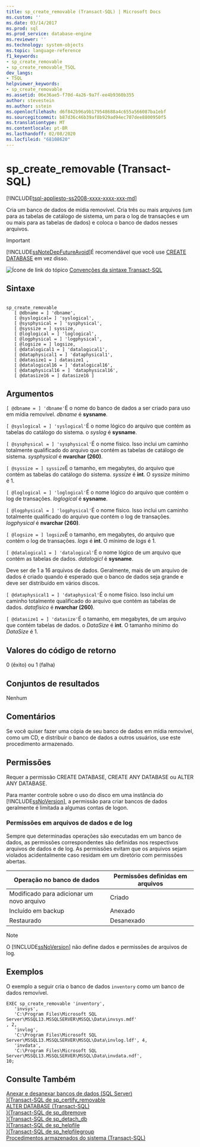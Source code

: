 ```yaml
---
title: sp_create_removable (Transact-SQL) | Microsoft Docs
ms.custom: ''
ms.date: 03/14/2017
ms.prod: sql
ms.prod_service: database-engine
ms.reviewer: ''
ms.technology: system-objects
ms.topic: language-reference
f1_keywords:
- sp_create_removable
- sp_create_removable_TSQL
dev_langs:
- TSQL
helpviewer_keywords:
- sp_create_removable
ms.assetid: 06e36ae5-f70d-4a26-9a7f-ee4b9360b355
author: stevestein
ms.author: sstein
ms.openlocfilehash: d6f842b96a9b179548688a4c655a566087ba1ebf
ms.sourcegitcommit: b87d36c46b39af8b929ad94ec707dee8800950f5
ms.translationtype: MT
ms.contentlocale: pt-BR
ms.lasthandoff: 02/08/2020
ms.locfileid: "68108620"
---
```

# <a name="sp_create_removable-transact-sql"></a>sp_create_removable (Transact-SQL)
[!INCLUDE[tsql-appliesto-ss2008-xxxx-xxxx-xxx-md](../../includes/tsql-appliesto-ss2008-xxxx-xxxx-xxx-md.md)]

  Cria um banco de dados de mídia removível. Cria três ou mais arquivos (um para as tabelas de catálogo de sistema, um para o log de transações e um ou mais para as tabelas de dados) e coloca o banco de dados nesses arquivos.  
  
> [!IMPORTANT]  
>  [!INCLUDE[ssNoteDepFutureAvoid](../../includes/ssnotedepfutureavoid-md.md)]É recomendável que você use [CREATE DATABASE](../../t-sql/statements/create-database-sql-server-transact-sql.md) em vez disso.  
  
 ![Ícone de link do tópico](../../database-engine/configure-windows/media/topic-link.gif "Ícone de link do tópico") [Convenções da sintaxe Transact-SQL](../../t-sql/language-elements/transact-sql-syntax-conventions-transact-sql.md)  
  
## <a name="syntax"></a>Sintaxe  
  
```  
  
sp_create_removable   
   [ @dbname = ] 'dbname',   
   [ @syslogical= ] 'syslogical',   
   [ @sysphysical = ] 'sysphysical',   
   [ @syssize = ] syssize,   
   [ @loglogical = ] 'loglogical',   
   [ @logphysical = ] 'logphysical',   
   [ @logsize = ] logsize,   
   [ @datalogical1 = ] 'datalogical1',   
   [ @dataphysical1 = ] 'dataphysical1',   
   [ @datasize1 = ] datasize1 ,   
   [ @datalogical16 = ] 'datalogical16',   
   [ @dataphysical16 = ] 'dataphysical16',   
   [ @datasize16 = ] datasize16 ]  
```  
  
## <a name="arguments"></a>Argumentos  
`[ @dbname = ] 'dbname'`É o nome do banco de dados a ser criado para uso em mídia removível. *dbname* é **sysname**.  
  
`[ @syslogical = ] 'syslogical'`É o nome lógico do arquivo que contém as tabelas do catálogo do sistema. o *syslog* é **sysname**.  
  
`[ @sysphysical = ] 'sysphysical'`É o nome físico. Isso inclui um caminho totalmente qualificado do arquivo que contém as tabelas de catálogo de sistema. *sysphysical* é **nvarchar (260)**.  
  
`[ @syssize = ] syssize`É o tamanho, em megabytes, do arquivo que contém as tabelas do catálogo do sistema. *syssize* é **int**. O *syssize* mínimo é 1.  
  
`[ @loglogical = ] 'loglogical'`É o nome lógico do arquivo que contém o log de transações. *loglogical* é **sysname**.  
  
`[ @logphysical = ] 'logphysical'`É o nome físico. Isso inclui um caminho totalmente qualificado do arquivo que contém o log de transações. *logphysical* é **nvarchar (260)**.  
  
`[ @logsize = ] logsize`É o tamanho, em megabytes, do arquivo que contém o log de transações. *logs* é **int**. O mínimo de *logs* é 1.  
  
`[ @datalogical1 = ] 'datalogical'`É o nome lógico de um arquivo que contém as tabelas de dados. *datalogicl* é **sysname**.  
  
 Deve ser de 1 a 16 arquivos de dados. Geralmente, mais de um arquivo de dados é criado quando é esperado que o banco de dados seja grande e deve ser distribuído em vários discos.  
  
`[ @dataphysical1 = ] 'dataphysical'`É o nome físico. Isso inclui um caminho totalmente qualificado do arquivo que contém as tabelas de dados. *datafísico* é **nvarchar (260)**.  
  
`[ @datasize1 = ] 'datasize'`É o tamanho, em megabytes, de um arquivo que contém tabelas de dados. o *DataSize* é **int**. O tamanho mínimo do *DataSize* é 1.  
  
## <a name="return-code-values"></a>Valores do código de retorno  
 0 (êxito) ou 1 (falha)  
  
## <a name="result-sets"></a>Conjuntos de resultados  
 Nenhum  
  
## <a name="remarks"></a>Comentários  
 Se você quiser fazer uma cópia de seu banco de dados em mídia removível, como um CD, e distribuir o banco de dados a outros usuários, use este procedimento armazenado.  
  
## <a name="permissions"></a>Permissões  
 Requer a permissão CREATE DATABASE, CREATE ANY DATABASE ou ALTER ANY DATABASE.  
  
 Para manter controle sobre o uso do disco em uma instância do [!INCLUDE[ssNoVersion](../../includes/ssnoversion-md.md)], a permissão para criar bancos de dados geralmente é limitada a algumas contas de logon.  
  
### <a name="permissions-on-data-and-log-files"></a>Permissões em arquivos de dados e de log  
 Sempre que determinadas operações são executadas em um banco de dados, as permissões correspondentes são definidas nos respectivos arquivos de dados e de log. As permissões evitam que os arquivos sejam violados acidentalmente caso residam em um diretório com permissões abertas.  
  
|Operação no banco de dados|Permissões definidas em arquivos|  
|---------------------------|------------------------------|  
|Modificado para adicionar um novo arquivo|Criado|  
|Incluído em backup|Anexado|  
|Restaurado|Desanexado|  
  
> [!NOTE]  
>  O [!INCLUDE[ssNoVersion](../../includes/ssnoversion-md.md)] não define dados e permissões de arquivos de log.  
  
## <a name="examples"></a>Exemplos  
 O exemplo a seguir cria o banco de dados `inventory` como um banco de dados removível.  
  
```  
EXEC sp_create_removable 'inventory',   
   'invsys',  
   'C:\Program Files\Microsoft SQL Server\MSSQL13.MSSQLSERVER\MSSQL\Data\invsys.mdf'  
, 2,   
   'invlog',  
   'C:\Program Files\Microsoft SQL Server\MSSQL13.MSSQLSERVER\MSSQL\Data\invlog.ldf', 4,  
   'invdata',  
   'C:\Program Files\Microsoft SQL Server\MSSQL13.MSSQLSERVER\MSSQL\Data\invdata.ndf',   
10;  
```  
  
## <a name="see-also"></a>Consulte Também  
 [Anexar e desanexar bancos de dados &#40;SQL Server&#41;](../../relational-databases/databases/database-detach-and-attach-sql-server.md)   
 [&#41;&#40;Transact-SQL de sp_certify_removable](../../relational-databases/system-stored-procedures/sp-certify-removable-transact-sql.md)   
 [ALTER DATABASE &#40;Transact-SQL&#41;](../../t-sql/statements/alter-database-transact-sql.md)   
 [&#41;&#40;Transact-SQL de sp_dbremove](../../relational-databases/system-stored-procedures/sp-dbremove-transact-sql.md)   
 [&#41;&#40;Transact-SQL de sp_detach_db](../../relational-databases/system-stored-procedures/sp-detach-db-transact-sql.md)   
 [&#41;&#40;Transact-SQL de sp_helpfile](../../relational-databases/system-stored-procedures/sp-helpfile-transact-sql.md)   
 [&#41;&#40;Transact-SQL de sp_helpfilegroup](../../relational-databases/system-stored-procedures/sp-helpfilegroup-transact-sql.md)   
 [Procedimentos armazenados do sistema &#40;Transact-SQL&#41;](../../relational-databases/system-stored-procedures/system-stored-procedures-transact-sql.md)  
  
  

